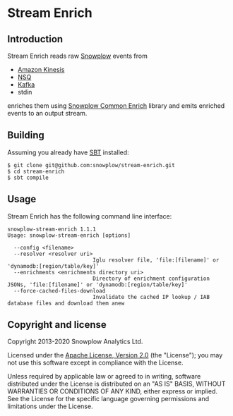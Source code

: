 # Stream Enrich

## Introduction

Stream Enrich reads raw [Snowplow][snowplow] events from

-  [Amazon Kinesis][kinesis]
-  [NSQ][nsq]
-  [Kafka][kafka]
-  stdin

enriches them using [Snowplow Common Enrich][common-enrich] library and emits enriched events to an output stream.

## Building

Assuming you already have [SBT][sbt] installed:

    $ git clone git@github.com:snowplow/stream-enrich.git
    $ cd stream-enrich
    $ sbt compile

## Usage

Stream Enrich has the following command line interface:

```
snowplow-stream-enrich 1.1.1
Usage: snowplow-stream-enrich [options]

  --config <filename>
  --resolver <resolver uri>
                           Iglu resolver file, 'file:[filename]' or 'dynamodb:[region/table/key]'
  --enrichments <enrichments directory uri>
                           Directory of enrichment configuration JSONs, 'file:[filename]' or 'dynamodb:[region/table/key]'
  --force-cached-files-download
                           Invalidate the cached IP lookup / IAB database files and download them anew
```

## Copyright and license

Copyright 2013-2020 Snowplow Analytics Ltd.

Licensed under the [Apache License, Version 2.0][license] (the "License");
you may not use this software except in compliance with the License.

Unless required by applicable law or agreed to in writing, software
distributed under the License is distributed on an "AS IS" BASIS,
WITHOUT WARRANTIES OR CONDITIONS OF ANY KIND, either express or implied.
See the License for the specific language governing permissions and
limitations under the License.

[kinesis]: https://aws.amazon.com/kinesis/
[snowplow]: https://snowplowanalytics.com/
[common-enrich]: https://github.com/snowplow/common-enrich
[sbt]: https://www.scala-sbt.org
[nsq]: https://nsq.io/
[kafka]: https://kafka.apache.org/

[license]: http://www.apache.org/licenses/LICENSE-2.0
